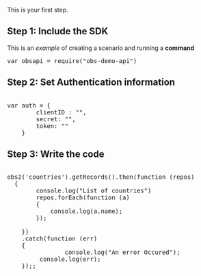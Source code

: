 This is your first step.

## Step 1: Include the SDK

This is an _example_ of creating a scenario and running a **command**
<pre class="file" data-filename="index.js" data-target="append">
var obsapi = require("obs-demo-api")
</pre>
 
## Step 2: Set Authentication information
 
<pre class="file" data-filename="index.js" data-target="append">
 
var auth = {
		clientID : "",
		secret: "",
		token: ""	
	}
</pre>
## Step 3: Write the code
<pre class="file" data-filename="index.js" data-target="replace">
 
obs2('countries').getRecords().then(function (repos) 
  {
		console.log("List of countries")	
		repos.forEach(function (a)
		{
			console.log(a.name);
		});
		 
    })
    .catch(function (err) 
    {
		        console.log("An error Occured");
         console.log(err);
    });;
</pre>
 
